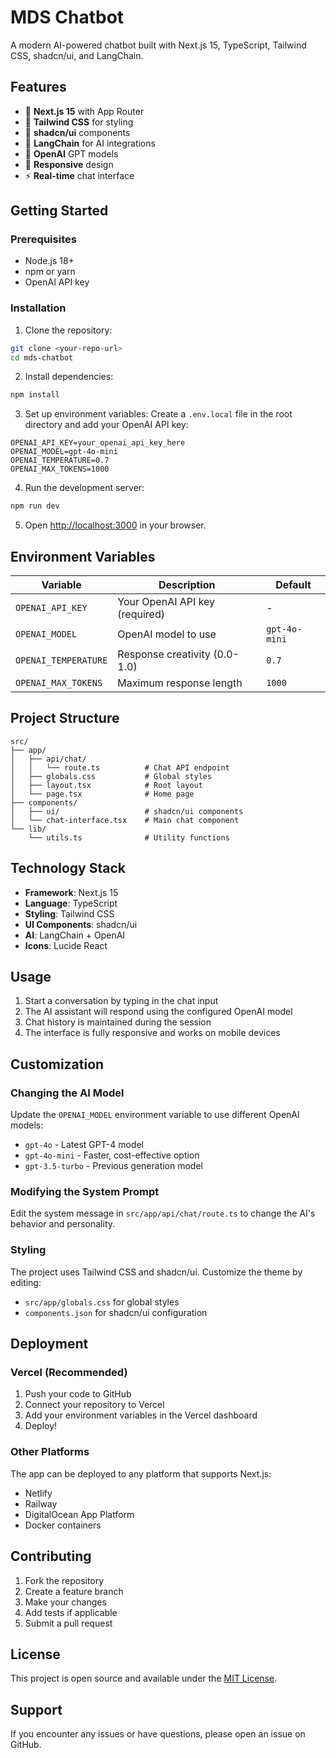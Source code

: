 # MDS Chatbot

A modern AI-powered chatbot built with Next.js 15, TypeScript, Tailwind CSS, shadcn/ui, and LangChain.

## Features

- 🚀 **Next.js 15** with App Router
- 🎨 **Tailwind CSS** for styling
- 🧩 **shadcn/ui** components
- 🤖 **LangChain** for AI integrations
- 💬 **OpenAI** GPT models
- 📱 **Responsive** design
- ⚡ **Real-time** chat interface

## Getting Started

### Prerequisites

- Node.js 18+ 
- npm or yarn
- OpenAI API key

### Installation

1. Clone the repository:
```bash
git clone <your-repo-url>
cd mds-chatbot
```

2. Install dependencies:
```bash
npm install
```

3. Set up environment variables:
Create a `.env.local` file in the root directory and add your OpenAI API key:
```env
OPENAI_API_KEY=your_openai_api_key_here
OPENAI_MODEL=gpt-4o-mini
OPENAI_TEMPERATURE=0.7
OPENAI_MAX_TOKENS=1000
```

4. Run the development server:
```bash
npm run dev
```

5. Open [http://localhost:3000](http://localhost:3000) in your browser.

## Environment Variables

| Variable | Description | Default |
|----------|-------------|---------|
| `OPENAI_API_KEY` | Your OpenAI API key (required) | - |
| `OPENAI_MODEL` | OpenAI model to use | `gpt-4o-mini` |
| `OPENAI_TEMPERATURE` | Response creativity (0.0-1.0) | `0.7` |
| `OPENAI_MAX_TOKENS` | Maximum response length | `1000` |

## Project Structure

```
src/
├── app/
│   ├── api/chat/
│   │   └── route.ts          # Chat API endpoint
│   ├── globals.css           # Global styles
│   ├── layout.tsx            # Root layout
│   └── page.tsx              # Home page
├── components/
│   ├── ui/                   # shadcn/ui components
│   └── chat-interface.tsx    # Main chat component
└── lib/
    └── utils.ts              # Utility functions
```

## Technology Stack

- **Framework**: Next.js 15
- **Language**: TypeScript
- **Styling**: Tailwind CSS
- **UI Components**: shadcn/ui
- **AI**: LangChain + OpenAI
- **Icons**: Lucide React

## Usage

1. Start a conversation by typing in the chat input
2. The AI assistant will respond using the configured OpenAI model
3. Chat history is maintained during the session
4. The interface is fully responsive and works on mobile devices

## Customization

### Changing the AI Model

Update the `OPENAI_MODEL` environment variable to use different OpenAI models:
- `gpt-4o` - Latest GPT-4 model
- `gpt-4o-mini` - Faster, cost-effective option
- `gpt-3.5-turbo` - Previous generation model

### Modifying the System Prompt

Edit the system message in `src/app/api/chat/route.ts` to change the AI's behavior and personality.

### Styling

The project uses Tailwind CSS and shadcn/ui. Customize the theme by editing:
- `src/app/globals.css` for global styles
- `components.json` for shadcn/ui configuration

## Deployment

### Vercel (Recommended)

1. Push your code to GitHub
2. Connect your repository to Vercel
3. Add your environment variables in the Vercel dashboard
4. Deploy!

### Other Platforms

The app can be deployed to any platform that supports Next.js:
- Netlify
- Railway
- DigitalOcean App Platform
- Docker containers

## Contributing

1. Fork the repository
2. Create a feature branch
3. Make your changes
4. Add tests if applicable
5. Submit a pull request

## License

This project is open source and available under the [MIT License](LICENSE).

## Support

If you encounter any issues or have questions, please open an issue on GitHub.
